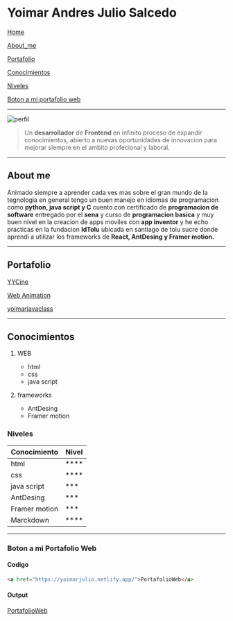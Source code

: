 # Yoimar Andres Julio Salcedo

[Home](#yoimar-andres-julio-salcedo)

[About_me](#about-me)

[Portafolio](#portafolio)

[Conocimientos](#conocimientos)

[Niveles](#niveles)

[Boton a mi portafolio web](#boton-a-mi-portafolio-web)

---

![perfil](https://yoimarjulio.netlify.app/assets/images/img3.jpg)

> Un **desarrollador** de **Frontend** en infinito proceso de expandir conocimientos, abierto a nuevas oportunidades de innovacion para mejorar siempre en el ambito profecional y laboral.

---

## About me

Animado siempre a aprender cada ves mas sobre el gran mundo de la tegnologia en general tengo un buen manejo en idiomas de programacion como **python, java script y C** cuento con certificado de **programacion de software** entregado por el **sena** y curso de **programacion basica** y muy buen nivel en la creacion de apps moviles con **app inventor** y he echo practicas en la fundacion **IdTolu** ubicada en santiago de tolu sucre donde aprendi a utilizar los frameworks de **React, AntDesing y Framer motion.**

---

## Portafolio

[YYCine](https://yycine.blogspot.com/)

[Web Animation](https://yoimarwebanimation.netlify.app/)

[yoimarjavaclass](https://yoimarjavaclass.netlify.app/)

---

## Conocimientos

1. WEB
    - html
    - css
    - java script

1. frameworks
    - AntDesing
    - Framer motion

### Niveles

| Conocimiento  | Nivel |
|---------------|-------|
| html          |  **** |
| css           |  **** |
| java script   |  ***  |
| AntDesing     |  ***  |
| Framer motion |  ***  |
| Marckdown     |  **** |

---

### Boton a mi Portafolio Web

#### Codigo

```html
<a href="https://yoimarjulio.netlify.app/">PortafolioWeb</a>
 ```

#### Output

<div> <a href="https://yoimarjulio.netlify.app/">PortafolioWeb</a></div>

<!-- Ignorar \*\*programacion basica\*\* -->